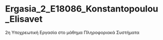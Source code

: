 # Ergasia_2_E18086_Konstantopoulou_Elisavet
2η Υποχρεωτική Εργασία στο μάθημα Πληροφοριακά Συστήματα
